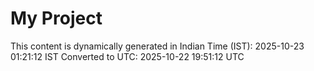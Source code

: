 # My Project

This content is dynamically generated in Indian Time (IST): 2025-10-23 01:21:12 IST
Converted to UTC: 2025-10-22 19:51:12 UTC
